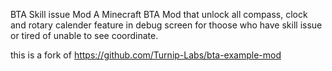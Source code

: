 BTA Skill issue Mod
A Minecraft BTA Mod that unlock all compass, clock and rotary calender feature in debug screen for thoose who have skill issue or tired of unable to see coordinate.

this is a fork of https://github.com/Turnip-Labs/bta-example-mod
